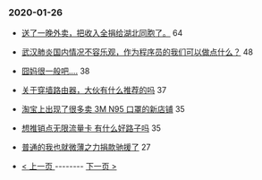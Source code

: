 ### 2020-01-26 
- [送了一晚外卖，把收入全捐给湖北同胞了。](https://www.v2ex.com/t/640330) 64
- [武汉肺炎国内情况不容乐观，作为程序员的我们可以做点什么？](https://www.v2ex.com/t/640296) 48
- [囧妈很一般吧....](https://www.v2ex.com/t/640350) 38
- [关于穿墙路由器，大伙有什么推荐的吗](https://www.v2ex.com/t/640313) 37
- [淘宝上出现了很多卖 3M N95 口罩的新店铺](https://www.v2ex.com/t/640347) 35
- [想推销点无限流量卡 有什么好路子吗](https://www.v2ex.com/t/640371) 35
- [普通的我也就微薄之力捐款驰援了](https://www.v2ex.com/t/640369) 27 

- [ < 上一页 ](https://github.com/able8/v2ex-hot-record/blob/master/2020-01-25.md) -------- [ 下一页 > ](https://github.com/able8/v2ex-hot-record/blob/master/2020-01-27.md)